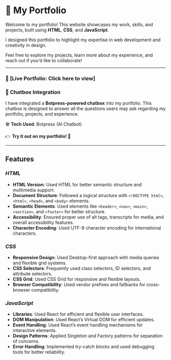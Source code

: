 
# 🌟 My Portfolio

Welcome to my portfolio! This website showcases my work, skills, and projects, built using **HTML**, **CSS**, and **JavaScript**.

I designed this portfolio to highlight my expertise in web development and creativity in design.

Feel free to explore my projects, learn more about my experience, and reach out if you'd like to collaborate!

---

### 🔗 **[Live Portfolio: Click here to view]**

### 💬 **Chatbox Integration**

I have integrated a **Botpress-powered chatbox** into my portfolio. This chatbox is designed to answer all the questions users may ask regarding my portfolio, projects, and experience.

🛠️ **Tech Used**: Botpress (AI Chatbot)

👉 **Try it out on my portfolio! 🚀**

---

## Features

### *HTML*

  - **HTML Version**: Used HTML for better semantic structure and multimedia support.
  - **Document Structure**: Followed a logical structure with `<!DOCTYPE html>`, `<html>`, `<head>`, and `<body>` elements.
  - **Semantic Elements**: Used elements like `<header>`, `<nav>`, `<main>`, `<section>`, and `<footer>` for better structure.
  - **Accessibility**: Ensured proper use of alt tags, transcripts for media, and overall accessibility features.
  - **Character Encoding**: Used UTF-8 character encoding for international characters.

### *CSS*

  - **Responsive Design**: Used Desktop-first approach with media queries and flexible grid systems.
  - **CSS Selectors**: Frequently used class selectors, ID selectors, and attribute selectors.
  - **CSS Grid**: Used CSS Grid for responsive and flexible layouts.
  - **Browser Compatibility**: Used vendor prefixes and fallbacks for cross-browser compatibility.

### *JavaScript*

  - **Libraries**: Used React for efficient and flexible user interfaces.
  - **DOM Manipulation**: Used React’s Virtual DOM for efficient updates.
  - **Event Handling**: Used React’s event handling mechanisms for interactive elements.
  - **Design Patterns**: Applied Singleton and Factory patterns for separation of concerns.
  - **Error Handling**: Implemented try-catch blocks and used debugging tools for better reliability.



